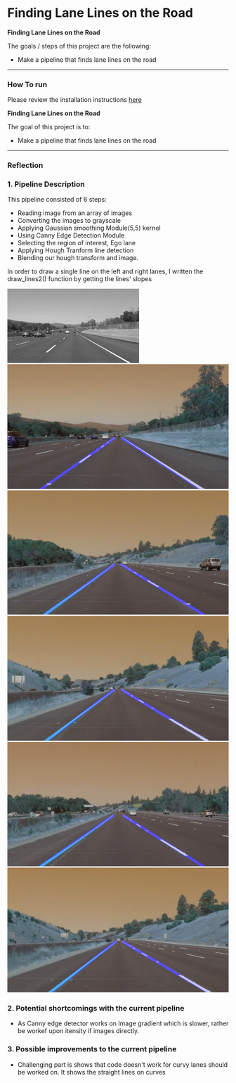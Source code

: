 # **Finding Lane Lines on the Road** 



**Finding Lane Lines on the Road**

The goals / steps of this project are the following:
* Make a pipeline that finds lane lines on the road



[//]: # (Image References)

[image1]: ./examples/grayscale.jpg "Grayscale"

---
### How To run

Please review the installation instructions [here](https://github.com/udacity/CarND-LaneLines-P1/blob/master/README.md)

**Finding Lane Lines on the Road**

The goal of this project is to:
* Make a pipeline that finds lane lines on the road


[//]: # (Image References)

[image1]: ./result_images/solidWhiteCurve.jpg "solidWhiteCurve"
[image2]: ./result_images/solidWhiteRight.jpg "solidWhiteRight"
[image3]: ./result_images/solidYellowCurve.jpg "solidYellowCurve"
[image4]: ./result_images/solidYellowCurve2.jpg "solidYellowCurve2"
[image5]: ./result_images/solidYellowLeft.jpg "solidYellowLeft"
[image6]: ./result_images/whiteCarLaneSwitch.jpg "whiteCarLaneSwitch"

---

### Reflection

### 1. Pipeline Description 

This pipeline consisted of 6 steps:
* Reading image from an array of images
* Converting the images to grayscale
* Applying Gaussian smoothing Module(5,5) kernel
* Using Canny Edge Detection Module 
* Selecting the region of interest, Ego lane
* Applying Hough Tranform line detection
* Blending our hough transform and image.

In order to draw a single line on the left and right lanes, I written the draw_lines2() function by getting the lines' slopes

![alt text][image1]
![alt text][image2]
![alt text][image3]
![alt text][image4]
![alt text][image5]
![alt text][image6]


### 2. Potential shortcomings with the current pipeline


* As Canny edge detector works on Image gradient which is slower, rather be workef upon itensity if images directly.


### 3. Possible improvements to the current pipeline

* Challenging part is shows that code doesn't work for  curvy lanes should be worked on. It shows the straight lines on curves
